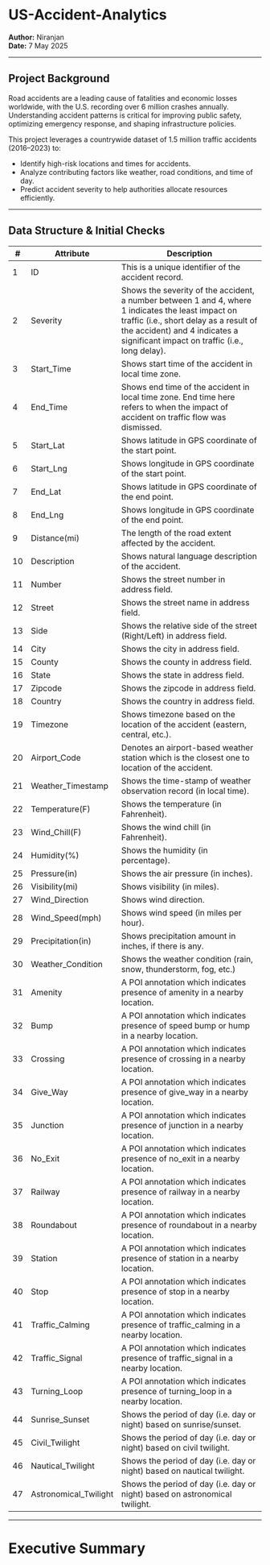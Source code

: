 # US-Accident-Analytics

**Author:** Niranjan  
**Date:** 7 May 2025  

---
## Project Background

Road accidents are a leading cause of fatalities and economic losses worldwide, with the U.S. recording over 6 million crashes annually. Understanding accident patterns is critical for improving public safety, optimizing emergency response, and shaping infrastructure policies.

This project leverages a countrywide dataset of 1.5 million traffic accidents (2016–2023) to:
- Identify high-risk locations and times for accidents.
- Analyze contributing factors like weather, road conditions, and time of day.
- Predict accident severity to help authorities allocate resources efficiently.

---

## Data Structure & Initial Checks


| #  | Attribute                   | Description |
|----|-----------------------------|-------------|
| 1  | ID                          | This is a unique identifier of the accident record. |
| 2  | Severity                    | Shows the severity of the accident, a number between 1 and 4, where 1 indicates the least impact on traffic (i.e., short delay as a result of the accident) and 4 indicates a significant impact on traffic (i.e., long delay). |
| 3  | Start_Time                  | Shows start time of the accident in local time zone. |
| 4  | End_Time                    | Shows end time of the accident in local time zone. End time here refers to when the impact of accident on traffic flow was dismissed. |
| 5  | Start_Lat                   | Shows latitude in GPS coordinate of the start point. |
| 6  | Start_Lng                   | Shows longitude in GPS coordinate of the start point. |
| 7  | End_Lat                     | Shows latitude in GPS coordinate of the end point. |
| 8  | End_Lng                     | Shows longitude in GPS coordinate of the end point. |
| 9  | Distance(mi)                | The length of the road extent affected by the accident. |
| 10 | Description                 | Shows natural language description of the accident. |
| 11 | Number                      | Shows the street number in address field. |
| 12 | Street                      | Shows the street name in address field. |
| 13 | Side                        | Shows the relative side of the street (Right/Left) in address field. |
| 14 | City                        | Shows the city in address field. |
| 15 | County                      | Shows the county in address field. |
| 16 | State                       | Shows the state in address field. |
| 17 | Zipcode                     | Shows the zipcode in address field. |
| 18 | Country                     | Shows the country in address field. |
| 19 | Timezone                    | Shows timezone based on the location of the accident (eastern, central, etc.). |
| 20 | Airport_Code                | Denotes an airport-based weather station which is the closest one to location of the accident. |
| 21 | Weather_Timestamp           | Shows the time-stamp of weather observation record (in local time). |
| 22 | Temperature(F)              | Shows the temperature (in Fahrenheit). |
| 23 | Wind_Chill(F)               | Shows the wind chill (in Fahrenheit). |
| 24 | Humidity(%)                 | Shows the humidity (in percentage). |
| 25 | Pressure(in)                | Shows the air pressure (in inches). |
| 26 | Visibility(mi)              | Shows visibility (in miles). |
| 27 | Wind_Direction              | Shows wind direction. |
| 28 | Wind_Speed(mph)             | Shows wind speed (in miles per hour). |
| 29 | Precipitation(in)           | Shows precipitation amount in inches, if there is any. |
| 30 | Weather_Condition           | Shows the weather condition (rain, snow, thunderstorm, fog, etc.) |
| 31 | Amenity                     | A POI annotation which indicates presence of amenity in a nearby location. |
| 32 | Bump                        | A POI annotation which indicates presence of speed bump or hump in a nearby location. |
| 33 | Crossing                    | A POI annotation which indicates presence of crossing in a nearby location. |
| 34 | Give_Way                    | A POI annotation which indicates presence of give_way in a nearby location. |
| 35 | Junction                    | A POI annotation which indicates presence of junction in a nearby location. |
| 36 | No_Exit                     | A POI annotation which indicates presence of no_exit in a nearby location. |
| 37 | Railway                     | A POI annotation which indicates presence of railway in a nearby location. |
| 38 | Roundabout                  | A POI annotation which indicates presence of roundabout in a nearby location. |
| 39 | Station                     | A POI annotation which indicates presence of station in a nearby location. |
| 40 | Stop                        | A POI annotation which indicates presence of stop in a nearby location. |
| 41 | Traffic_Calming             | A POI annotation which indicates presence of traffic_calming in a nearby location. |
| 42 | Traffic_Signal              | A POI annotation which indicates presence of traffic_signal in a nearby location. |
| 43 | Turning_Loop                | A POI annotation which indicates presence of turning_loop in a nearby location. |
| 44 | Sunrise_Sunset              | Shows the period of day (i.e. day or night) based on sunrise/sunset. |
| 45 | Civil_Twilight              | Shows the period of day (i.e. day or night) based on civil twilight. |
| 46 | Nautical_Twilight           | Shows the period of day (i.e. day or night) based on nautical twilight. |
| 47 | Astronomical_Twilight       | Shows the period of day (i.e. day or night) based on astronomical twilight. |

---
# Executive Summary


